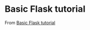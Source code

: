 # Basic Flask tutorial

From [Basic Flask tutorial](https://flask.palletsprojects.com/en/3.0.x/tutorial/)
